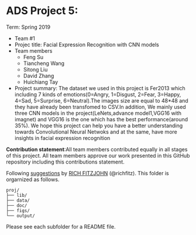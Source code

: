 # ADS Project 5: 

Term: Spring 2019

+ Team #1
+ Projec title: Facial Expression Recognition with CNN models 
+ Team members
	+ Feng Su
	+ Tiancheng Wang
	+ Sitong Liu
	+ David Zhang
	+ Huichiang Tay
+ Project summary: The dataset we used in this project is Fer2013 which including 7 kinds of emotions(0=Angry, 1=Disgust, 2=Fear, 3=Happy, 4=Sad, 5=Surprise, 6=Neutral).The images size are equal to 48*48 and they have already been transfomed to CSV.In addition, We mainly used three CNN models in the project(LeNets,advance model1,VGG16 with imagnet) and VGG16 is the one which has the best performance(around 35%). We hope this project can help you have a better understanding towards Convolutional Neural Netwoks and at the same, have more insights in facial expression recognition 
	
**Contribution statement**:All team members contributed equally in all stages of this project. All team members approve our work presented in this GitHub repository including this contributions statement. 

Following [suggestions](http://nicercode.github.io/blog/2013-04-05-projects/) by [RICH FITZJOHN](http://nicercode.github.io/about/#Team) (@richfitz). This folder is orgarnized as follows.

```
proj/
├── lib/
├── data/
├── doc/
├── figs/
└── output/
```

Please see each subfolder for a README file.
